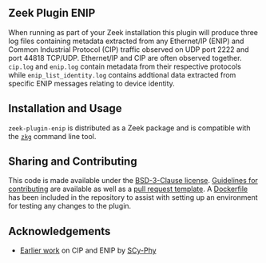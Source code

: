 ## Zeek Plugin ENIP

When running as part of your Zeek installation this plugin will produce three log files containing metadata extracted from any Ethernet/IP (ENIP) and Common Industrial Protocol (CIP) traffic observed on UDP port 2222 and port 44818 TCP/UDP. Ethernet/IP and CIP are often observed together. `cip.log` and `enip.log` contain metadata from their respective protocols while `enip_list_identity.log` contains addtional data extracted from specific ENIP messages relating to device identity.

## Installation and Usage

`zeek-plugin-enip` is distributed as a Zeek package and is compatible with the [`zkg`](https://docs.zeek.org/projects/package-manager/en/stable/zkg.html) command line tool.

## Sharing and Contributing

This code is made available under the [BSD-3-Clause license](LICENSE). [Guidelines for contributing](CONTRIBUTING.md) are available as well as a [pull request template](.github/PULL_REQUEST_TEMPLATE.md). A [Dockerfile](Dockerfile) has been included in the repository to assist with setting up an environment for testing any changes to the plugin.

## Acknowledgements

* [Earlier work](https://github.com/scy-phy/bro-cip-enip) on CIP and ENIP by [SCy-Phy](http://scy-phy.github.io/)
